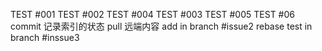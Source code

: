 TEST #001
TEST #002
TEST #004
TEST #003
TEST #005
TEST #06
commit 记录索引的状态
pull 远端内容
add in branch #issue2
rebase test in branch #inssue3
